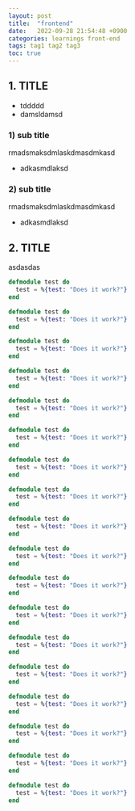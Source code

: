 ```yaml
---
layout: post
title:  "frontend"
date:   2022-09-28 21:54:48 +0900
categories: learnings front-end
tags: tag1 tag2 tag3
toc: true
---
```


## 1. TITLE

- tddddd
- damsldamsd

### 1) sub title

rmadsmaksdmlaskdmasdmkasd

- adkasmdlaksd

### 2) sub title

rmadsmaksdmlaskdmasdmkasd

- adkasmdlaksd

## 2. TITLE

asdasdas

``` elixir
defmodule test do
  test = %{test: "Does it work?"}
end

defmodule test do
  test = %{test: "Does it work?"}
end

defmodule test do
  test = %{test: "Does it work?"}
end

defmodule test do
  test = %{test: "Does it work?"}
end

defmodule test do
  test = %{test: "Does it work?"}
end

defmodule test do
  test = %{test: "Does it work?"}
end
```

``` elixir
defmodule test do
  test = %{test: "Does it work?"}
end

defmodule test do
  test = %{test: "Does it work?"}
end

defmodule test do
  test = %{test: "Does it work?"}
end

defmodule test do
  test = %{test: "Does it work?"}
end

defmodule test do
  test = %{test: "Does it work?"}
end

defmodule test do
  test = %{test: "Does it work?"}
end
```

``` elixir
defmodule test do
  test = %{test: "Does it work?"}
end

defmodule test do
  test = %{test: "Does it work?"}
end

defmodule test do
  test = %{test: "Does it work?"}
end

defmodule test do
  test = %{test: "Does it work?"}
end

defmodule test do
  test = %{test: "Does it work?"}
end

defmodule test do
  test = %{test: "Does it work?"}
end
```
